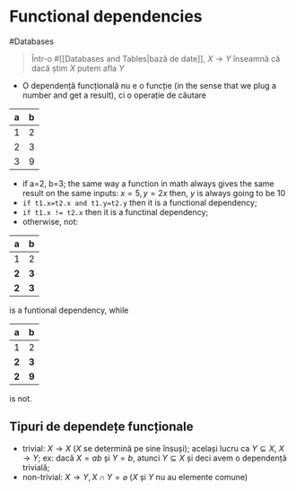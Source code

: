 # Functional dependencies

#Databases

> Într-o #[[Databases and Tables|bază de date]], $X \rightarrow Y$ înseamnă că dacă știm $X$ putem afla $Y$

- O dependență funcțională nu e o funcție (in the sense that we plug a number and get a result), ci o operație de căutare

| a   | b   |
| --- | --- |
| 1   | 2   |
| 2   | 3   |
| 3   | 9   |

- if a=2, b=3; the same way a function in math always gives the same result on the same inputs:
  $x=5, y=2x$ then, $y$ is always going to be $10$
- `if t1.x=t2.x and t1.y=t2.y` then it is a functional dependency;
- `if t1.x != t2.x` then it is a functinal dependency;
- otherwise, not:

| a     | b     |
| ----- | ----- |
| 1     | 2     |
| **2** | **3** |
| **2** | **3** |

is a funtional dependency, while

| a     | b     |
| ----- | ----- |
| 1     | 2     |
| **2** | **3** |
| **2** | **9** |

is not.

## Tipuri de dependețe funcționale

- trivial: $X \rightarrow X$ ($X$ se determină pe sine însuși); același lucru ca $Y \subseteq X, \ X \rightarrow Y$; ex: dacă $X=ab$ și $Y=b$, atunci $Y \subseteq X$ și deci avem o dependență trivială;
- non-trivial: $X \rightarrow Y, X \cap Y = \varnothing$ ($X$ și $Y$ nu au elemente comune)
